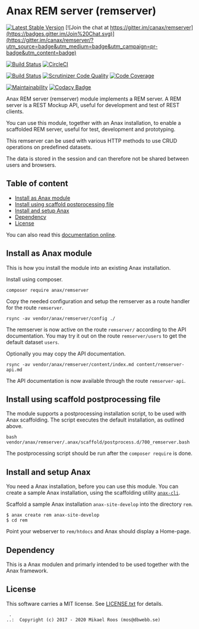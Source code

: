 Anax REM server (remserver)
==================================

[![Latest Stable Version](https://poser.pugx.org/anax/remserver/v/stable)](https://packagist.org/packages/anax/remserver)
[![Join the chat at https://gitter.im/canax/remserver](https://badges.gitter.im/Join%20Chat.svg)](https://gitter.im/canax/remserver/?utm_source=badge&utm_medium=badge&utm_campaign=pr-badge&utm_content=badge)

[![Build Status](https://travis-ci.org/canax/remserver.svg?branch=master)](https://travis-ci.org/canax/remserver)
[![CircleCI](https://circleci.com/gh/canax/remserver.svg?style=svg)](https://circleci.com/gh/canax/remserver)

[![Build Status](https://scrutinizer-ci.com/g/canax/remserver/badges/build.png?b=master)](https://scrutinizer-ci.com/g/canax/remserver/build-status/master)
[![Scrutinizer Code Quality](https://scrutinizer-ci.com/g/canax/remserver/badges/quality-score.png?b=master)](https://scrutinizer-ci.com/g/canax/remserver/?branch=master)
[![Code Coverage](https://scrutinizer-ci.com/g/canax/remserver/badges/coverage.png?b=master)](https://scrutinizer-ci.com/g/canax/remserver/?branch=master)

[![Maintainability](https://api.codeclimate.com/v1/badges/47f7756bad18e2afbd71/maintainability)](https://codeclimate.com/github/canax/remserver/maintainability)
[![Codacy Badge](https://api.codacy.com/project/badge/Grade/2ee155e2516f42f3b76533bc667b6d01)](https://www.codacy.com/app/mosbth/remserver?utm_source=github.com&amp;utm_medium=referral&amp;utm_content=canax/remserver&amp;utm_campaign=Badge_Grade)

Anax REM server (remserver) module implements a REM server. A REM server is a REST Mockup API, useful for development and test of REST clients.

You can use this module, together with an Anax installation, to enable a scaffolded REM server, useful for test, development and prototyping.

This remserver can be used with various HTTP methods to use CRUD operations on predefined datasets.

The data is stored in the session and can therefore not be shared between users and browsers.



Table of content
------------------------------------

* [Install as Anax module](#Install-as-Anax-module)
* [Install using scaffold postprocessing file](#Install-using-scaffold-postprocessing-file)
* [Install and setup Anax](#Install-and-setup-Anax)
* [Dependency](#Dependency)
* [License](#License)

You can also read this [documentation online](https://canax.github.io/remserver/).



Install as Anax module
------------------------------------

This is how you install the module into an existing Anax installation.

Install using composer.

```
composer require anax/remserver
```

Copy the needed configuration and setup the remserver as a route handler for the route `remserver`.

```
rsync -av vendor/anax/remserver/config ./
```

The remserver is now active on the route `remserver/` according to the API documentation. You may try it out on the route `remserver/users` to get the default dataset `users`.

Optionally you may copy the API documentation.

```
rsync -av vendor/anax/remserver/content/index.md content/remserver-api.md
```

The API documentation is now available through the route `remserver-api`.



Install using scaffold postprocessing file
------------------------------------

The module supports a postprocessing installation script, to be used with Anax scaffolding. The script executes the default installation, as outlined above.

```text
bash vendor/anax/remserver/.anax/scaffold/postprocess.d/700_remserver.bash
```

The postprocessing script should be run after the `composer require` is done.



Install and setup Anax
------------------------------------

You need a Anax installation, before you can use this module. You can create a sample Anax installation, using the scaffolding utility [`anax-cli`](https://github.com/canax/anax-cli).

Scaffold a sample Anax installation `anax-site-develop` into the directory `rem`.

```
$ anax create rem anax-site-develop
$ cd rem
```

Point your webserver to `rem/htdocs` and Anax should display a Home-page.



Dependency
------------------

This is a Anax modulen and primarly intended to be used together with the Anax framework.



License
------------------

This software carries a MIT license. See [LICENSE.txt](LICENSE.txt) for details.



```
 .  
..:  Copyright (c) 2017 - 2020 Mikael Roos (mos@dbwebb.se)
```
